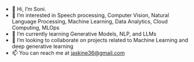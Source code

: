 - 👋 Hi, I’m Soni.
- 👀 I’m interested in Speech processing, Computer Vision, Natural Language Processing, Machine Learning, Data Analytics, Cloud Computing, MLOps
- 🌱 I’m currently learning Generative Models, NLP, and LLMs
- 💞️ I’m looking to collaborate on projects related to Machine Learning and deep generative learning
- 📫 You can reach me at jaskine36@gmail.com

<!---
Jashkine/Jashkine is a ✨ special ✨ repository because its `README.md` (this file) appears on your GitHub profile.
You can click the Preview link to take a look at your changes.
--->
